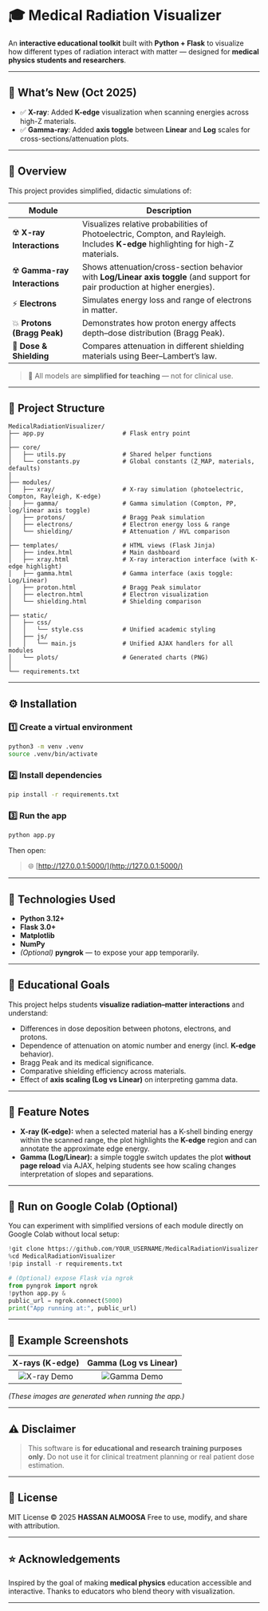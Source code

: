 # 🎓 Medical Radiation Visualizer

An **interactive educational toolkit** built with **Python + Flask** to visualize how different types of radiation interact with matter — designed for **medical physics students and researchers**.

---

## 🔔 What’s New (Oct 2025)

* ✅ **X-ray**: Added **K-edge** visualization when scanning energies across high-Z materials.
* ✅ **Gamma-ray**: Added **axis toggle** between **Linear** and **Log** scales for cross-sections/attenuation plots.

---

## 🧠 Overview

This project provides simplified, didactic simulations of:

| Module                        | Description                                                                                                                       |
| ----------------------------- | --------------------------------------------------------------------------------------------------------------------------------- |
| ☢️ **X-ray Interactions**     | Visualizes relative probabilities of Photoelectric, Compton, and Rayleigh. Includes **K-edge** highlighting for high-Z materials. |
| ☢️ **Gamma-ray Interactions** | Shows attenuation/cross-section behavior with **Log/Linear axis toggle** (and support for pair production at higher energies).    |
| ⚡ **Electrons**               | Simulates energy loss and range of electrons in matter.                                                                           |
| 💥 **Protons (Bragg Peak)**   | Demonstrates how proton energy affects depth–dose distribution (Bragg Peak).                                                      |
| 🧱 **Dose & Shielding**       | Compares attenuation in different shielding materials using Beer–Lambert’s law.                                                   |

> 🧩 All models are **simplified for teaching** — not for clinical use.

---

## 🧱 Project Structure

```
MedicalRadiationVisualizer/
├── app.py                      # Flask entry point
│
├── core/
│   ├── utils.py                # Shared helper functions
│   └── constants.py            # Global constants (Z_MAP, materials, defaults)
│
├── modules/
│   ├── xray/                   # X-ray simulation (photoelectric, Compton, Rayleigh, K-edge)
│   ├── gamma/                  # Gamma simulation (Compton, PP, log/linear axis toggle)
│   ├── protons/                # Bragg Peak simulation
│   ├── electrons/              # Electron energy loss & range
│   └── shielding/              # Attenuation / HVL comparison
│
├── templates/                  # HTML views (Flask Jinja)
│   ├── index.html              # Main dashboard
│   ├── xray.html               # X-ray interaction interface (with K-edge highlight)
│   ├── gamma.html              # Gamma interface (axis toggle: Log/Linear)
│   ├── proton.html             # Bragg Peak simulator
│   ├── electron.html           # Electron visualization
│   └── shielding.html          # Shielding comparison
│
├── static/
│   ├── css/
│   │   └── style.css           # Unified academic styling
│   ├── js/
│   │   └── main.js             # Unified AJAX handlers for all modules
│   └── plots/                  # Generated charts (PNG)
│
└── requirements.txt
```

---

## ⚙️ Installation

### 1️⃣ Create a virtual environment

```bash
python3 -m venv .venv
source .venv/bin/activate
```

### 2️⃣ Install dependencies

```bash
pip install -r requirements.txt
```

### 3️⃣ Run the app

```bash
python app.py
```

Then open:

> 🌐 [http://127.0.0.1:5000/](http://127.0.0.1:5000/)

---

## 🧩 Technologies Used

* **Python 3.12+**
* **Flask 3.0+**
* **Matplotlib**
* **NumPy**
* *(Optional)* **pyngrok** — to expose your app temporarily.

---

## 🧪 Educational Goals

This project helps students **visualize radiation–matter interactions** and understand:

* Differences in dose deposition between photons, electrons, and protons.
* Dependence of attenuation on atomic number and energy (incl. **K-edge** behavior).
* Bragg Peak and its medical significance.
* Comparative shielding efficiency across materials.
* Effect of **axis scaling (Log vs Linear)** on interpreting gamma data.

---

## 🔧 Feature Notes

* **X-ray (K-edge):** when a selected material has a K-shell binding energy within the scanned range, the plot highlights the **K-edge** region and can annotate the approximate edge energy.
* **Gamma (Log/Linear):** a simple toggle switch updates the plot **without page reload** via AJAX, helping students see how scaling changes interpretation of slopes and separations.

---

## 🚀 Run on Google Colab (Optional)

You can experiment with simplified versions of each module directly on Google Colab without local setup:

```python
!git clone https://github.com/YOUR_USERNAME/MedicalRadiationVisualizer.git
%cd MedicalRadiationVisualizer
!pip install -r requirements.txt

# (Optional) expose Flask via ngrok
from pyngrok import ngrok
!python app.py &
public_url = ngrok.connect(5000)
print("App running at:", public_url)
```

---

## 🧠 Example Screenshots

|               X-rays (K-edge)               |             Gamma (Log vs Linear)            |
| :-----------------------------------------: | :------------------------------------------: |
| ![X-ray Demo](static/plots/xray_sample.png) | ![Gamma Demo](static/plots/gamma_sample.png) |

*(These images are generated when running the app.)*

---

## ⚠️ Disclaimer

> This software is **for educational and research training purposes only**.
> Do not use it for clinical treatment planning or real patient dose estimation.

---

## 📜 License

MIT License © 2025 **HASSAN ALMOOSA**
Free to use, modify, and share with attribution.

---

## ⭐ Acknowledgements

Inspired by the goal of making **medical physics** education accessible and interactive.
Thanks to educators who blend theory with visualization.

---
